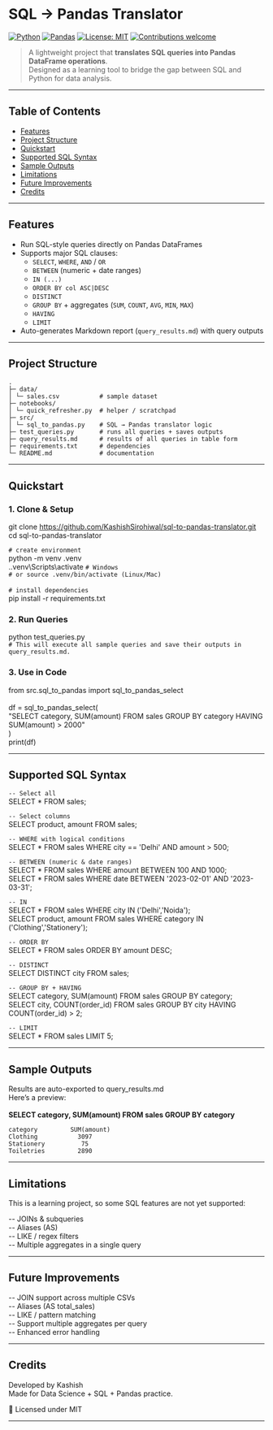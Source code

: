 # SQL → Pandas Translator

[![Python](https://img.shields.io/badge/Python-3.9+-blue?logo=python)](https://www.python.org/)
[![Pandas](https://img.shields.io/badge/Pandas-2.0+-green?logo=pandas)](https://pandas.pydata.org/)
[![License: MIT](https://img.shields.io/badge/License-MIT-yellow.svg)](LICENSE)
[![Contributions welcome](https://img.shields.io/badge/contributions-welcome-brightgreen)](https://github.com/KashishSirohiwal/sql-to-pandas-translator/issues)

> A lightweight project that **translates SQL queries into Pandas DataFrame operations**.  
> Designed as a learning tool to bridge the gap between SQL and Python for data analysis.

---

## Table of Contents
- [Features](#features)
- [Project Structure](#project-structure)
- [Quickstart](#quickstart)
- [Supported SQL Syntax](#supported-sql-syntax)
- [Sample Outputs](#sample-outputs)
- [Limitations](#limitations)
- [Future Improvements](#future-improvements)
- [Credits](#credits)

---

## Features
- Run SQL-style queries directly on Pandas DataFrames  
- Supports major SQL clauses:  
  - `SELECT`, `WHERE`, `AND` / `OR`  
  - `BETWEEN` (numeric + date ranges)  
  - `IN (...)`  
  - `ORDER BY col ASC|DESC`  
  - `DISTINCT`  
  - `GROUP BY` + aggregates (`SUM`, `COUNT`, `AVG`, `MIN`, `MAX`)  
  - `HAVING`  
  - `LIMIT`  
- Auto-generates Markdown report (`query_results.md`) with query outputs  

---

## Project Structure
```
.
├─ data/
│ └─ sales.csv           # sample dataset
├─ notebooks/
│ └─ quick_refresher.py  # helper / scratchpad
├─ src/
│ └─ sql_to_pandas.py    # SQL → Pandas translator logic
├─ test_queries.py       # runs all queries + saves outputs
├─ query_results.md      # results of all queries in table form
├─ requirements.txt      # dependencies
└─ README.md             # documentation
```
---
## Quickstart

### 1. Clone & Setup

git clone https://github.com/KashishSirohiwal/sql-to-pandas-translator.git<br>
cd sql-to-pandas-translator

```# create environment ```<br>
python -m venv .venv<br>
.\.venv\Scripts\activate     ```# Windows```<br>
```# or source .venv/bin/activate (Linux/Mac)```<br>
<br>
```# install dependencies```<br>
pip install -r requirements.txt
<br>

### 2. Run Queries

python test_queries.py<br>
```# This will execute all sample queries and save their outputs in query_results.md.```<br>

### 3. Use in Code

from src.sql_to_pandas import sql_to_pandas_select<br>
<br>
df = sql_to_pandas_select(<br>
    "SELECT category, SUM(amount) FROM sales GROUP BY category HAVING SUM(amount) > 2000"<br>
)<br>
print(df)<br>

---

## Supported SQL Syntax

```-- Select all ```<br>
SELECT * FROM sales;

```-- Select columns ```<br>
SELECT product, amount FROM sales;

```-- WHERE with logical conditions ```<br>
SELECT * FROM sales WHERE city == 'Delhi' AND amount > 500;

```-- BETWEEN (numeric & date ranges)``` <br>
SELECT * FROM sales WHERE amount BETWEEN 100 AND 1000; <br>
SELECT * FROM sales WHERE date BETWEEN '2023-02-01' AND '2023-03-31';

```-- IN ``` <br>
SELECT * FROM sales WHERE city IN ('Delhi','Noida'); <br>
SELECT product, amount FROM sales WHERE category IN ('Clothing','Stationery');

```-- ORDER BY ``` <br>
SELECT * FROM sales ORDER BY amount DESC;

```-- DISTINCT ```<br>
SELECT DISTINCT city FROM sales;

```-- GROUP BY + HAVING``` <br>
SELECT category, SUM(amount) FROM sales GROUP BY category; <br>
SELECT city, COUNT(order_id) FROM sales GROUP BY city HAVING COUNT(order_id) > 2;

```-- LIMIT ```<br>
SELECT * FROM sales LIMIT 5;

---
## Sample Outputs

Results are auto-exported to query_results.md <br>
Here’s a preview:<br>
<br>
**SELECT category, SUM(amount) FROM sales GROUP BY category**
```
category	     SUM(amount)
Clothing	       3097
Stationery	   	    75 
Toiletries    	   2890
```

---
## Limitations

This is a learning project, so some SQL features are not yet supported: <br>

-- JOINs & subqueries <br>
-- Aliases (AS) <br>
-- LIKE / regex filters <br>
-- Multiple aggregates in a single query <br>

---
## Future Improvements

-- JOIN support across multiple CSVs <br>
-- Aliases (AS total_sales) <br>
-- LIKE / pattern matching <br>
-- Support multiple aggregates per query <br>
-- Enhanced error handling <br>

---
## Credits

Developed by Kashish <br>
Made for Data Science + SQL + Pandas practice. <br>

📜 Licensed under MIT <br>

---
